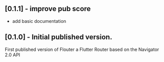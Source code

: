 ## [0.1.1] - improve pub score

* add basic documentation

## [0.1.0] - Initial published version.

First published version of Flouter a Flutter Router based on the Navigator 2.0 API
